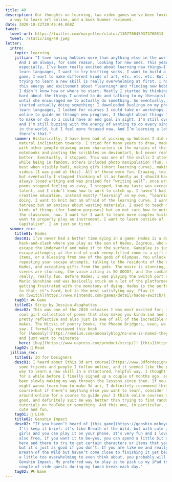 ```yaml
---
title: 49
description: Our thoughts on learning, two video games we've been loving lately,
  a way to learn art online, and a book Summer reviewed.
date: 2020-10-22T20:45:44.068Z
tweet:
  tweet-url: https://twitter.com/maryellen/status/1307700459373760513
  tweet: /static/img/49.jpeg
letter:
  intro:
    topic: learning
    jillian: "I love having hobbies more than anything else in the world, probably.
      And I am always, for some reason, looking for new ones. This year
      especially, I’ve been really excited about learning new things—I want to
      learn languages, I want to try knitting socks, I want to build a video
      game, I want to make different kinds of art, etc. etc. etc. But actually
      trying to learn a new skill is really overwhelming at first. I had all
      this energy and excitement about *learning* and *finding new hobbies*, but
      I didn’t know how or where to start. Mostly I started by thinking really
      hard about the things I wanted to do and talking to my therapist about it
      until she encouraged me to actually do something. So eventually, slowly, I
      started actually doing something: I downloaded Duolingo on my phone to
      learn languages, I looked for courses I could take or workshops I could do
      online to guide me through new programs, I thought about things I wanted
      to make or do so I could have an end goal in sight. I’m still overwhelmed,
      and I’m still buzzing with the energy of wanting to do every single thing
      in the world, but I feel more focused now. And I’m learning a lot, so
      there’s that."
    summer: Historically, I have been bad at picking up hobbies I did not have a
      natural inclination towards. I tried for many years to draw, made friends
      with other people drawing anime characters in the margins of their
      notebooks and posting the scribbles on deviantart, but never really got
      better. Eventually, I stopped. This was one of the skills I attempted
      while being in fandom; others included photo manipulation (fun, corny,
      best when visibly bad), making gifs (short learning curve), making fan
      videos (I was good at this). All of these were fun. Drawing, too, was fun,
      but eventually I stopped thinking of it as fondly as I should have. I have
      always loved writing and was praised for “writing well”; once writing
      poems stopped feeling as easy, I stopped, too—my taste was exceeding my
      talent, and I didn’t know how to work to catch up. I haven’t had much
      creative education, instead mostly “learning” on my own, “learning” from
      doing. I want to knit but am afraid of the learning curve, I want to
      tatreez but am anxious about wasting materials. I used to teach myself all
      kinds of things (for fandom purposes) but am not sure how to outside of
      the classroom, now. I want to! I want to learn more complex histories. I
      want to properly play an instrument. I want to learn outside of
      Capitalism™. I am just so tired.
  summer_rec:
    title01: Hades
    desc01: I’ve never had a better time dying in a game! Hades is a dungeon-crawler
      hack-and-slash where you play as the son of Hades, Zagreus, who wants to
      escape the Underworld and make it to the surface. Gameplay is just making
      escape attempts; at the end of each enemy-filled room is a gift—money,
      items, or a blessing from one of the gods of Olympus. You unlock story by
      repeating your escape attempts, talking to the residents of the House of
      Hades, and accepting gifts from the gods. The music is stunning, the cut
      scenes are stunning, the voice acting is SO GOOD?, and the combat is
      really, really fun. Before Hades, I was playing the Switch port of Super
      Mario Sunshine and was basically stuck on a lot of the platformer levels,
      getting frustrated with the monotony of dying. Hades is the perfect balm
      to that; it’s hard, but in the most satisfying way. Play it
      on [Switch](https://www.nintendo.com/games/detail/hades-switch/) or [PC](https://store.steampowered.com/app/1145360/Hades/).
    tag01: 🎮 Game
    title02: Strip by Jessica Abughattas
    desc02: This was one of the 2020 releases I was most excited for; *Strip* is a
      cool girl collection of poems that also makes you kinda sad and also
      pretty reflective and also just in awe of all of the incredible moves it
      makes. The Mitski of poetry books, the Phoebe Bridgers, even, we could
      say. I formally reviewed this book
      for [Anomaly](https://medium.com/anomalyblog/no-one-is-named-they-are-assigned-a-review-of-jessica-abughattas-strip-855a6016e12b),
      and just want to reiterate
      here: [buy](https://www.uapress.com/product/strip/)! [this](https://bookshop.org/books/strip-poems/9781682261484)! [book](https://www.indiebound.org/book/9781682261484)!
    tag02: 📖 Read
  jillian_rec:
    title01: 3d for Designers
    desc01: I heard about [this 3d art course](https://www.3dfordesigners.com/) from
      some friends and people I follow online, and it seemed like the perfect
      way to learn a new skill in a structured, helpful way. I thought about it
      for a while before I finally signed up a couple of months ago, and I’ve
      been slowly making my way through the lessons since then. If you think you
      might wanna learn how to make 3d art, I definitely recommend this
      course—but if there’s anything else you want to learn, consider looking
      around online for a course to guide you! I think online courses are very
      good, and definitely suit me way better than trying to find random
      tutorials on YouTube or something. And this one, in particular, is very
      cute and fun.
    tag01: 🔗 Link
    title02: Genshin Impact
    desc02: "If you haven’t heard of [this game](https://genshin.mihoyo.com/en),
      I’ll keep it brief: it’s like Breath of the Wild, but with cute anime
      girls and you can play it on your phone. It’s very fun and I love it. It’s
      also free, if you want it to be—yes, you can spend a little bit of money
      here and there to try to get certain characters or items that you want,
      but it’s just as good if you don’t. If you are like me and really like
      Breath of the Wild but haven’t come close to finishing it yet because it’s
      a little too overwhelming to even think about, you probably will love
      Genshin Impact. My preferred way to play is to pick up my iPad to do a
      couple of side quests during my lunch break each day."
    tag02: 🎮 Game
---
```

